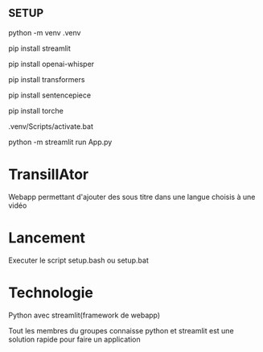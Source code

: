 ## SETUP ##

python -m venv .venv

pip install streamlit

pip install openai-whisper

pip install transformers

pip install sentencepiece

pip install torche

.venv/Scripts/activate.bat

python -m streamlit run App.py

# TransilIAtor

Webapp permettant d'ajouter des sous titre dans une langue choisis à une vidéo

# Lancement

Executer le script setup.bash ou setup.bat

# Technologie

Python avec streamlit(framework de webapp)

Tout les membres du groupes connaisse python et streamlit est une solution rapide pour faire un application